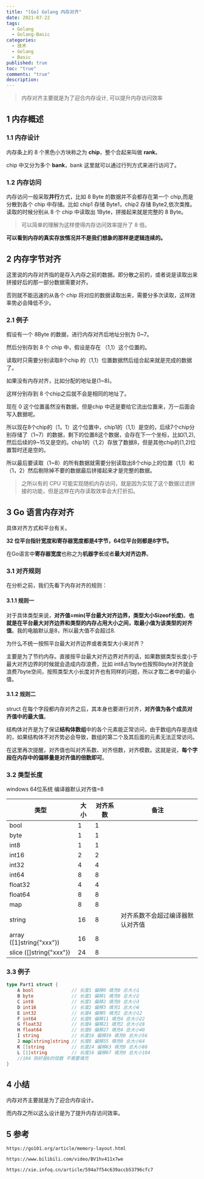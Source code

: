 ```yaml
---
title: "[Go] Golang 内存对齐"
date: 2021-07-22
tags:
  - Golang
  - Golang-Basic
categories:
  - 技术
  - Golang
  - Basic
published: true
toc: "true"
comments: "true"
description:
---
```

>内存对齐主要就是为了迎合内存设计, 可以提升内存访问效率

<!--more-->

## 1 内存概述

### 1.1 内存设计

内存条上的 8 个黑色小方块称之为 **chip**，整个合起来叫做 **rank**。

chip 中又分为多个 **bank**，bank 这里就可以通过行列方式来进行访问了。

### 1.2 内存访问

内存访问一般采取**并行**方式，比如 8 Byte 的数据并不会都存在第一个 chip,而是分散到各个 chip 中存储。比如 chip1 存储 Byte1，chip2 存储 Byte2,依次类推。读取的时候分别从 8 个 chip 中读取出 1Byte，拼接起来就是完整的 8 Byte。

> 可以简单的理解为这样使得内存访问效率提升了 8 倍。

**可以看到内存的真实存放情况并不是我们想象的那样是逻辑连续的。**



## 2 内存字节对齐

这里说的内存对齐指的是存入内存之前的数据。即分散之前的，或者说是读取出来拼接好后的那一部分数据需要对齐。

否则就不能迅速的从各个 chip 将对应的数据读取出来，需要分多次读取，这样效率势必会降低不少。

### 2.1 例子

假设有一个 8Byte 的数据，进行内存对齐后地址分别为 0~7。

然后分别存到 8 个 chip 中，假设是存在 （1,1）这个位置的。

读取时只需要分别读取8个chip 的（1,1）位置数据然后组合起来就是完成的数据了。

如果没有内存对齐，比如分配的地址是(1~8)。

这样分别存到 8 个chip之后就不会是相同的地址了。

现在 0 这个位置虽然没有数据，但是chip 中还是要给它流出位置来，万一后面会写入数据呢。

所以现在8个chip的（1，1）这个位置中，chip1的（1,1）是空的，后续7个chip分别存储了（1~7）的数据，剩下的位置8这个数据，会存在下一个坐标，比如(1,2),然后后续的9~15又是空的。chip1的（1,2）存放了数据8，但是其他chip的(1,2)位置暂时还是空的。

所以最后要读取（1~8）的所有数据就需要分别读取出8个chip上的位置（1,1）和（1，2）然后剔除掉不要的数据最后拼接起来才是完整的数据。

> 之所以有的 CPU 可能实现随机内存访问，就是因为实现了这个数据过滤拼接的功能，但是这样在内存读取效率会大打折扣。

## 3 Go 语言内存对齐

具体对齐方式和平台有关。

**32 位平台指针宽度和寄存器宽度都是4字节，64位平台则都是8字节。**

在Go语言中**寄存器宽度**也称之为**机器字长**或者**最大对齐边界**。

### 3.1 对齐规则

在分析之前，我们先看下内存对齐的规则：

#### 3.1.1 **规则一**

对于具体类型来说，**对齐值=min(平台最大对齐边界，类型大小Sizeof长度)**。**也就是在平台最大对齐边界和类型的内存占用大小之间，取最小值为该类型的对齐值**。我的电脑默认是8，所以最大值不会超过8.

为什么不统一按照平台最大对齐边界或者类型大小来对齐？

主要是为了节约内存。直接按平台最大对齐边界对齐的话，如果数据类型长度小于最大对齐边界的时候就会造成内存浪费，比如 int8占1byte也按照8byte对齐就会浪费7byte空间，按照类型大小长度对齐也有同样的问题，所以才取二者中的最小值。

#### 3.1.2 **规则二**

struct 在每个字段都内存对齐之后，其本身也要进行对齐，**对齐值为各个成员对齐值中的最大值**。

结构体对齐是为了保证**结构体数组**中的各个元素能正常访问，由于数组内存是连续的，如果结构体不对齐势必会导致，数组的第二个及其后面的元素无法正常访问。

在这里再次提醒，对齐值也叫对齐系数、对齐倍数，对齐模数。这就是说，**每个字段在内存中的偏移量是对齐值的倍数即可**。



### 3.2 类型长度

windows 64位系统 编译器默认对齐值=8

| 类型                     | 大小 | 对齐系数 | 备注                             |
| ------------------------ | ---- | -------- | -------------------------------- |
| bool                     | 1    | 1        |                                  |
| byte                     | 1    | 1        |                                  |
| int8                     | 1    | 1        |                                  |
| int16                    | 2    | 2        |                                  |
| int32                    | 4    | 4        |                                  |
| int64                    | 8    | 8        |                                  |
| float32                  | 4    | 4        |                                  |
| float64                  | 8    | 8        |                                  |
| map                      | 8    | 8        |                                  |
| string                   | 16   | 8        | 对齐系数不会超过编译器默认对齐值 |
| array ([1]string{"xxx"}) | 16   | 8        |                                  |
| slice ([]string{"xxx"})  | 24   | 8        |                                  |

### 3.3 例子

```go
type Part1 struct {
	A bool              // 长度1 偏移0 填充0 总大小1
	B byte              // 长度1 偏移1 填充0 总大小2
	C int8              // 长度1 偏移2 填充0 总大小3
	D int16             // 长度2 偏移3 填充1 总大小6
	E int32             // 长度4 偏移5 填充2 总大小12
	F int64             // 长度8 偏移11 填充4 总大小22
	G float32           // 长度4 偏移21 填充2 总大小28
	H float64           // 长度8 偏移27 填充4 总大小40
	I string            // 长度16 偏移39 填充0 总大小56
	J map[string]string // 长度8 偏移55 填充0 总大小64
	K []string          // 长度24 偏移63 填充0 总大小88
	L [1]string         // 长度16 偏移87 填充0 总大小104
	//104 刚好是8的倍数 不需要填充
}
```

## 4 小结

内存对齐主要就是为了迎合内存设计。

而内存之所以这么设计是为了提升内存访问效率。


## 5 参考

`https://go101.org/article/memory-layout.html`

`https://www.bilibili.com/video/BV1hv411x7we`

`https://xie.infoq.cn/article/594a7f54c639accb53796cfc7`